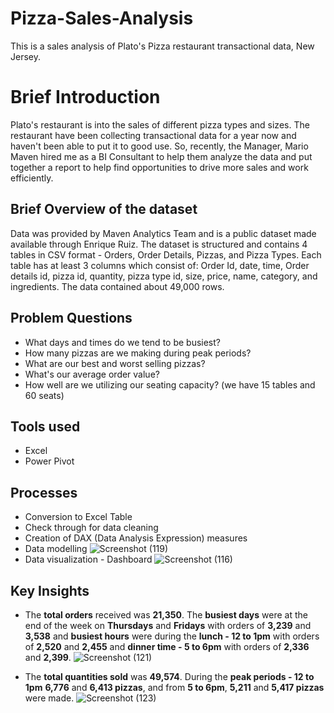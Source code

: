 # Pizza-Sales-Analysis
This is a sales analysis of Plato's Pizza restaurant transactional data, New Jersey.
# Brief Introduction
Plato's restaurant is into the sales of different pizza types and sizes. The restaurant have been collecting transactional data for a year now and haven't been able to put it to good use. So, recently, the Manager, Mario Maven hired me as a BI Consultant to help them analyze the data and put together a report to help find opportunities to drive more sales and work efficiently. 
## Brief Overview of the dataset
Data was provided by Maven Analytics Team and is a public dataset made available through Enrique Ruiz. The dataset is structured and contains 4 tables in CSV format - Orders, Order Details, Pizzas, and Pizza Types. Each table has at least 3 columns which consist of: Order Id, date, time, Order details id, pizza id, quantity, pizza type id, size, price, name, category, and ingredients. The data contained about 49,000 rows.
## Problem Questions
* What days and times do we tend to be busiest?
* How many pizzas are we making during peak periods?
* What are our best and worst selling pizzas?
* What's our average order value?
* How well are we utilizing our seating capacity? (we have 15 tables and 60 seats)
## Tools used
* Excel
* Power Pivot
## Processes
* Conversion to Excel Table
* Check through for data cleaning
* Creation of DAX (Data Analysis Expression) measures
* Data modelling
![Screenshot (119)](https://github.com/SamadTechGuy/Pizza-Sales-Analysis-Report/assets/97789215/d4026580-f1f8-4717-a5c7-51c85eeb78a5)
* Data visualization - Dashboard
![Screenshot (116)](https://github.com/SamadTechGuy/Pizza-Sales-Analysis-Report/assets/97789215/a20596f7-eb80-41b0-b269-a2203290c5e5)
## Key Insights
* The **total orders** received was **21,350**. The **busiest days** were at the end of the week on **Thursdays** and **Fridays** with orders of **3,239** and **3,538** and **busiest hours** were during the **lunch - 12 to 1pm** with orders of **2,520** and **2,455** and **dinner time - 5 to 6pm** with orders of **2,336** and **2,399**.
![Screenshot (121)](https://github.com/SamadTechGuy/Pizza-Sales-Analysis-Report/assets/97789215/52aaae9c-35a5-4b80-b186-b9893254b75a)

* The **total quantities sold** was **49,574**. During the **peak periods - 12 to 1pm** **6,776** and **6,413 pizzas**, and from **5 to 6pm**, **5,211** and **5,417 pizzas** were made.
![Screenshot (123)](https://github.com/SamadTechGuy/Pizza-Sales-Analysis-Report/assets/97789215/9769693c-15b1-4f61-87a6-08f505765c9a)




















